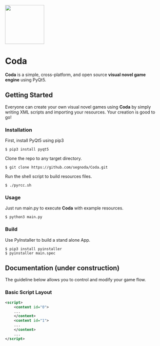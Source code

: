 <img src="https://raw.githubusercontent.com/segnoda/Coda/master/resources/icon/coda.png"  width="128" height="128"/>

# Coda

**Coda** is a simple, cross-platform, and open source **visual novel game engine** using PyQt5.

## Getting Started

Everyone can create your own visual novel games using **Coda** by simply writing XML scripts and importing your resources. Your creation is good to go!

### Installation

First, install PyQt5 using pip3

```
$ pip3 install pyqt5
```

Clone the repo to any target directory.

```
$ git clone https://github.com/segnoda/Coda.git
```

Run the shell script to build resources files.

```
$ ./pyrcc.sh
```

### Usage

Just run main.py to execute **Coda** with example resources.

```
$ python3 main.py
```

### Build

Use PyInstaller to build a stand alone App.

```
$ pip3 install pyinstaller
$ pyinstaller main.spec
```

## Documentation (under construction)

The guideline below allows you to control and modify your game flow.

### Basic Script Layout

```xml
<script>
    <content id="0">
    ...
    </content>
    <content id="1">
    ...
    </content>
    ...
</script>
```
